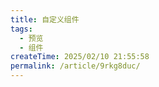 ```yaml
---
title: 自定义组件
tags:
  - 预览
  - 组件
createTime: 2025/02/10 21:55:58
permalink: /article/9rkg8duc/
---
```


<CustomComponent />
